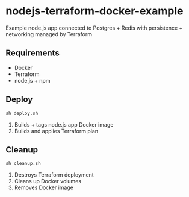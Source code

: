 # nodejs-terraform-docker-example
Example node.js app connected to Postgres + Redis with persistence + networking managed by Terraform

## Requirements

* Docker
* Terraform
* node.js + npm

## Deploy

`sh deploy.sh`

1. Builds + tags node.js app Docker image
1. Builds and applies Terraform plan


## Cleanup

`sh cleanup.sh`

1. Destroys Terraform deployment
1. Cleans up Docker volumes
1. Removes Docker image
